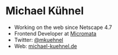 # Michael Kühnel

* Working on the web since Netscape 4.7 <!-- .element: class="fragment roll-in" data-fragment-index="1" -->
* Frontend Developer at <!-- .element: class="fragment roll-in" data-fragment-index="2" --> [Micromata](http://micromata.de)
* Twitter: <!-- .element: class="fragment roll-in" data-fragment-index="3" --> [@mkuehnel](http://twitter.com/mkuehnel)
* Web: <!-- .element: class="fragment roll-in" data-fragment-index="4" --> [michael-kuehnel.de](http://michael-kuehnel.de)
